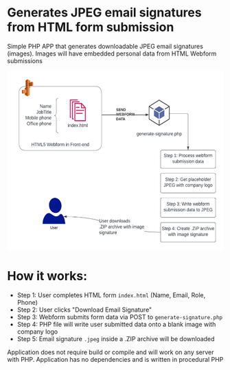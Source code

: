 # Generates JPEG email signatures from HTML form submission
Simple PHP APP that generates downloadable JPEG email signatures (images).
Images will have embedded personal data from HTML Webform submissions

<img src="images/application-diagram.png?raw=true" width="570" height="420">

# How it works:

- Step 1: User completes HTML form `index.html` (Name, Email, Role, Phone)
- Step 2: User clicks "Download Email Signature"
- Step 3: Webform submits form data via POST to `generate-signature.php`
- Step 4: PHP file will write user submitted data onto a blank image with company logo
- Step 5: Email signature `.jpeg` inside a .ZIP archive will be downloaded

Application does not require build or compile and will work 
on any server with PHP. Application has no dependencies and 
is written in procedural PHP
